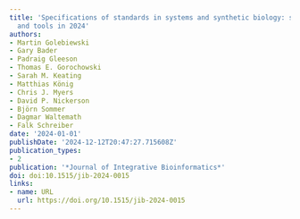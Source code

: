 ```yaml
---
title: 'Specifications of standards in systems and synthetic biology: status, developments,
  and tools in 2024'
authors:
- Martin Golebiewski
- Gary Bader
- Padraig Gleeson
- Thomas E. Gorochowski
- Sarah M. Keating
- Matthias König
- Chris J. Myers
- David P. Nickerson
- Björn Sommer
- Dagmar Waltemath
- Falk Schreiber
date: '2024-01-01'
publishDate: '2024-12-12T20:47:27.715608Z'
publication_types:
- 2
publication: '*Journal of Integrative Bioinformatics*'
doi: doi:10.1515/jib-2024-0015
links:
- name: URL
  url: https://doi.org/10.1515/jib-2024-0015
---
```

